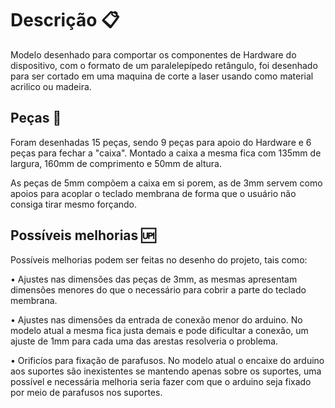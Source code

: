 # Descrição :clipboard:
Modelo desenhado para comportar os componentes de Hardware do dispositivo, com o formato de um paralelepípedo retângulo, foi desenhado para ser cortado em uma maquina de corte a laser usando como material acrilico ou madeira.

## Peças :straight_ruler:
Foram desenhadas 15 peças, sendo 9 peças para apoio do Hardware e 6 peças para fechar a "caixa". Montado a caixa a mesma fica com 135mm de largura, 160mm de comprimento e 50mm de altura.

As peças de 5mm compõem a caixa em si porem, as de 3mm servem como apoios para acoplar o teclado membrana de forma que o usuário não consiga tirar mesmo forçando.

## Possíveis melhorias :up:
Possíveis melhorias podem ser feitas no desenho do projeto, tais como:

• Ajustes nas dimensões das peças de 3mm, as mesmas apresentam dimensões menores do que o necessário para cobrir a parte do teclado membrana.

• Ajustes nas dimensões da entrada de conexão menor do arduino. No modelo atual a mesma fica justa demais e pode dificultar a conexão, um ajuste de 1mm para cada uma das arestas resolveria o problema.

• Orificíos para fixação de parafusos. No modelo atual o encaixe do arduino aos suportes são inexistentes se mantendo apenas sobre os suportes, uma possível e necessária melhoria seria fazer com que o arduino seja fixado por meio de parafusos nos suportes.
